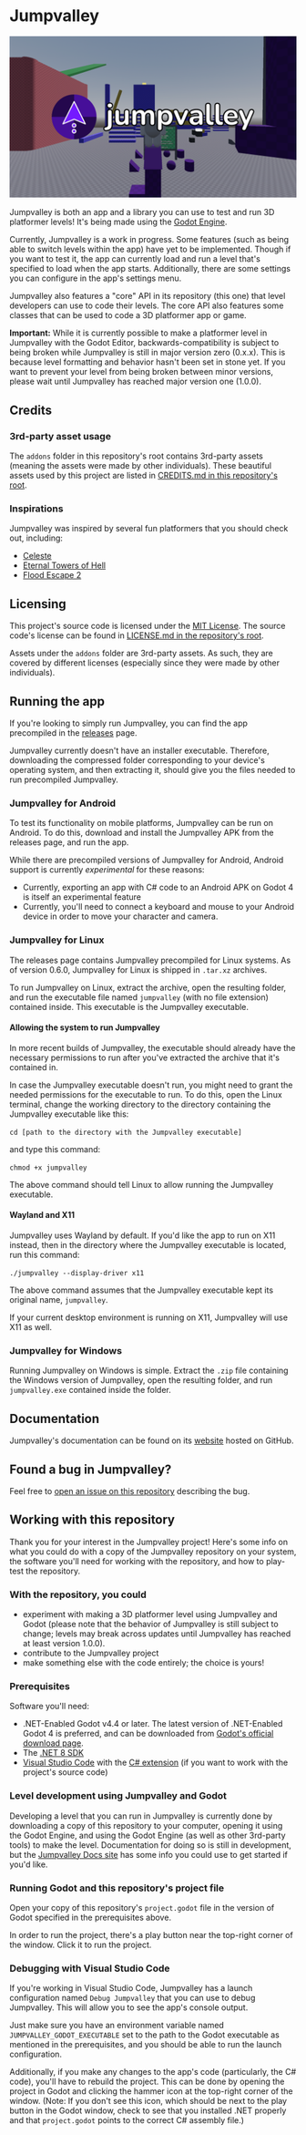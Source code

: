# Jumpvalley

![The Jumpvalley logo with a screenshot of the in-game scenery as a background.](icons/logo/logo_with_bg.png)

Jumpvalley is both an app and a library you can use to test and run 3D platformer levels! It's being made using the [Godot Engine](https://godotengine.org/).

Currently, Jumpvalley is a work in progress. Some features (such as being able to switch levels within the app) have yet to be implemented. Though if you want to test it, the app can currently load and run a level that's specified to load when the app starts. Additionally, there are some settings you can configure in the app's settings menu.

Jumpvalley also features a "core" API in its repository (this one) that level developers can use to code their levels. The core API also features some classes that can be used to code a 3D platformer app or game.

**Important:** While it is currently possible to make a platformer level in Jumpvalley with the Godot Editor, backwards-compatibility is subject to being broken while Jumpvalley is still in major version zero (0.x.x). This is because level formatting and behavior hasn't been set in stone yet. If you want to prevent your level from being broken between minor versions, please wait until Jumpvalley has reached major version one (1.0.0).

## Credits

### 3rd-party asset usage

The `addons` folder in this repository's root contains 3rd-party assets (meaning the assets were made by other individuals). These beautiful assets used by this project are listed in [CREDITS.md in this repository's root](CREDITS.md).

### Inspirations

Jumpvalley was inspired by several fun platformers that you should check out, including:

- [Celeste](https://www.celestegame.com/)
- [Eternal Towers of Hell](https://www.roblox.com/games/8562822414/Eternal-Towers-of-Hell)
- [Flood Escape 2](https://www.roblox.com/games/738339342/Flood-Escape-2)

## Licensing

This project's source code is licensed under the [MIT License](https://choosealicense.com/licenses/mit/). The source code's license can be found in [LICENSE.md in the repository's root](LICENSE.md).

Assets under the ```addons``` folder are 3rd-party assets. As such, they are covered by different licenses (especially since they were made by other individuals).

## Running the app

If you're looking to simply run Jumpvalley, you can find the app precompiled in the [releases](https://github.com/UTheCat/jumpvalley/releases) page.

Jumpvalley currently doesn't have an installer executable. Therefore, downloading the compressed folder corresponding to your device's operating system, and then extracting it, should give you the files needed to run precompiled Jumpvalley.

### Jumpvalley for Android

To test its functionality on mobile platforms, Jumpvalley can be run on Android. To do this, download and install the Jumpvalley APK from the releases page, and run the app.

While there are precompiled versions of Jumpvalley for Android, Android support is currently *experimental* for these reasons:
- Currently, exporting an app with C# code to an Android APK on Godot 4 is itself an experimental feature
- Currently, you'll need to connect a keyboard and mouse to your Android device in order to move your character and camera.

### Jumpvalley for Linux

The releases page contains Jumpvalley precompiled for Linux systems. As of version 0.6.0, Jumpvalley for Linux is shipped in `.tar.xz` archives.

To run Jumpvalley on Linux, extract the archive, open the resulting folder, and run the executable file named `jumpvalley` (with no file extension) contained inside. This executable is the Jumpvalley executable.

#### Allowing the system to run Jumpvalley

In more recent builds of Jumpvalley, the executable should already have the necessary permissions to run after you've extracted the archive that it's contained in.

In case the Jumpvalley executable doesn't run, you might need to grant the needed permissions for the executable to run. To do this, open the Linux terminal, change the working directory to the directory containing the Jumpvalley executable like this:

`cd [path to the directory with the Jumpvalley executable]`

and type this command:

`chmod +x jumpvalley`

The above command should tell Linux to allow running the Jumpvalley executable.

#### Wayland and X11

Jumpvalley uses Wayland by default. If you'd like the app to run on X11 instead, then in the directory where the Jumpvalley executable is located, run this command:

`./jumpvalley --display-driver x11`

The above command assumes that the Jumpvalley executable kept its original name, `jumpvalley`.

If your current desktop environment is running on X11, Jumpvalley will use X11 as well.

### Jumpvalley for Windows

Running Jumpvalley on Windows is simple. Extract the `.zip` file containing the Windows version of Jumpvalley, open the resulting folder, and run `jumpvalley.exe` contained inside the folder.

## Documentation

Jumpvalley's documentation can be found on its [website](https://uthecat.github.io/jumpvalley-docs/) hosted on GitHub.

## Found a bug in Jumpvalley?

Feel free to [open an issue on this repository](https://github.com/UTheCat/jumpvalley/issues/new) describing the bug.

## Working with this repository

Thank you for your interest in the Jumpvalley project! Here's some info on what you could do with a copy of the Jumpvalley repository on your system, the software you'll need for working with the repository, and how to play-test the repository.

### With the repository, you could

- experiment with making a 3D platformer level using Jumpvalley and Godot (please note that the behavior of Jumpvalley is still subject to change; levels may break across updates until Jumpvalley has reached at least version 1.0.0).
- contribute to the Jumpvalley project
- make something else with the code entirely; the choice is yours!

### Prerequisites

Software you'll need:
- .NET-Enabled Godot v4.4 or later. The latest version of .NET-Enabled Godot 4 is preferred, and can be downloaded from [Godot's official download page](https://godotengine.org/download).
- The [.NET 8 SDK](https://dotnet.microsoft.com/download)
- [Visual Studio Code](https://code.visualstudio.com/) with the [C# extension](https://marketplace.visualstudio.com/items?itemName=ms-dotnettools.csharp) (if you want to work with the project's source code)

### Level development using Jumpvalley and Godot

Developing a level that you can run in Jumpvalley is currently done by downloading a copy of this repository to your computer, opening it using the Godot Engine, and using the Godot Engine (as well as other 3rd-party tools) to make the level. Documentation for doing so is still in development, but the [Jumpvalley Docs site](https://uthecat.github.io/jumpvalley-docs/) has some info you could use to get started if you'd like.

### Running Godot and this repository's project file

Open your copy of this repository's ```project.godot``` file in the version of Godot specified in the prerequisites above.

In order to run the project, there's a play button near the top-right corner of the window. Click it to run the project.

### Debugging with Visual Studio Code

If you're working in Visual Studio Code, Jumpvalley has a launch configuration named `Debug Jumpvalley` that you can use to debug Jumpvalley. This will allow you to see the app's console output.

Just make sure you have an environment variable named `JUMPVALLEY_GODOT_EXECUTABLE` set to the path to the Godot executable as mentioned in the prerequisites, and you should be able to run the launch configuration.

Additionally, if you make any changes to the app's code (particularly, the C# code), you'll have to rebuild the project. This can be done by opening the project in Godot and clicking the hammer icon at the top-right corner of the window. (Note: If you don't see this icon, which should be next to the play button in the Godot window, check to see that you installed .NET properly and that `project.godot` points to the correct C# assembly file.)
